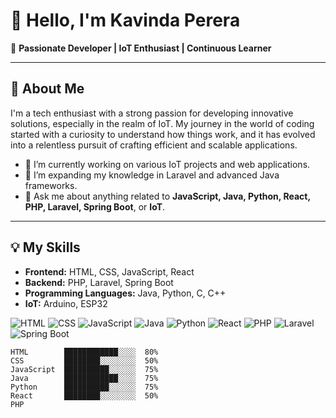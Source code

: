 # 👋 Hello, I'm Kavinda Perera

🚀 **Passionate Developer | IoT Enthusiast | Continuous Learner**

---

## 🌟 About Me

I'm a tech enthusiast with a strong passion for developing innovative solutions, especially in the realm of IoT. My journey in the world of coding started with a curiosity to understand how things work, and it has evolved into a relentless pursuit of crafting efficient and scalable applications.

- 🔭 I’m currently working on various IoT projects and web applications.
- 🌱 I’m expanding my knowledge in Laravel and advanced Java frameworks.
- 💬 Ask me about anything related to **JavaScript, Java, Python, React, PHP, Laravel, Spring Boot**, or **IoT**.

---

## 💡 My Skills

- **Frontend:** HTML, CSS, JavaScript, React
- **Backend:** PHP, Laravel, Spring Boot
- **Programming Languages:** Java, Python, C, C++
- **IoT:** Arduino, ESP32
  
![HTML](https://img.shields.io/badge/HTML-Expert-brightgreen)
![CSS](https://img.shields.io/badge/CSS-Advanced-blue)
![JavaScript](https://img.shields.io/badge/JavaScript-Advanced-blue)
![Java](https://img.shields.io/badge/Java-Expert-brightgreen)
![Python](https://img.shields.io/badge/Python-Advanced-blue)
![React](https://img.shields.io/badge/React-Intermediate-yellow)
![PHP](https://img.shields.io/badge/PHP-Advanced-blue)
![Laravel](https://img.shields.io/badge/Laravel-Advanced-blue)
![Spring Boot](https://img.shields.io/badge/Spring%20Boot-Intermediate-yellow)

```plaintext
HTML        ████████████░░░░  80%
CSS         ████████░░░░░░░░  50%
JavaScript  ██████████░░░░░░  75%
Java        ████████████░░░░  75%
Python      ██████████░░░░░░  75%
React       ████████░░░░░░░░  50%
PHP
